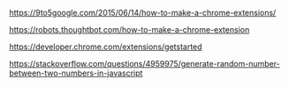 https://9to5google.com/2015/06/14/how-to-make-a-chrome-extensions/

https://robots.thoughtbot.com/how-to-make-a-chrome-extension

https://developer.chrome.com/extensions/getstarted

https://stackoverflow.com/questions/4959975/generate-random-number-between-two-numbers-in-javascript